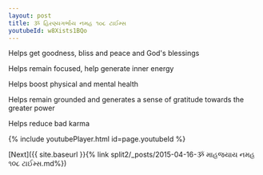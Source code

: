 ```yaml
---
layout: post
title: ૐ હિરણ્યગર્ભાય નમહ ૧૦૮ ટાઈમ્સ
youtubeId: w8Xists1BQo
---
```

 
 
Helps get goodness, bliss and peace and God's blessings
 
Helps remain focused, help generate inner energy 
 
Helps boost physical and mental health 
 
Helps remain grounded and generates a sense of gratitude towards the greater power 
 
Helps reduce bad karma
 
 
 
 


{% include youtubePlayer.html id=page.youtubeId %}
 
[Next]({{ site.baseurl }}{% link  split2/_posts/2015-04-16-ૐ માહજયાય નમહ ૧૦૮ ટાઈમ્સ.md%})
 
